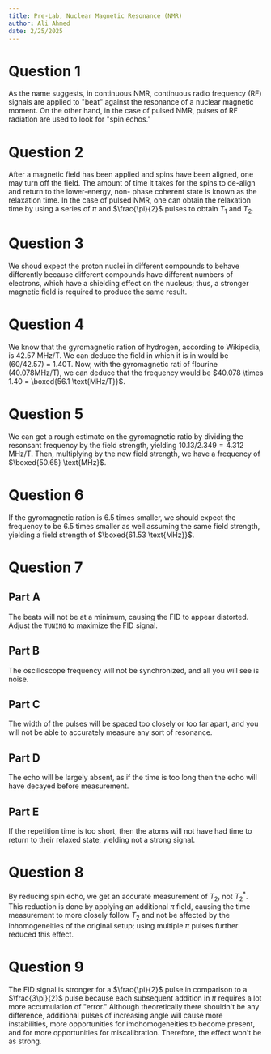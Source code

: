 ```yaml
---
title: Pre-Lab, Nuclear Magnetic Resonance (NMR)
author: Ali Ahmed
date: 2/25/2025
---
```


# Question 1

As the name suggests, in continuous NMR, continuous radio frequency (RF) signals are applied to "beat" against the resonance of a nuclear magnetic moment. On the other hand, in the case of pulsed NMR, pulses of RF radiation are used to look for "spin echos."

# Question 2

After a magnetic field has been applied and spins have been aligned, one may turn off the field. The amount of time it takes for the spins to de-align and return to the lower-energy, non- phase coherent state is known as the relaxation time. In the case of pulsed NMR, one can obtain the relaxation time by using a series of $\pi$ and $\frac{\pi}{2}$ pulses to obtain $T_1$ and $T_2$. 

# Question 3

We shoud expect the proton nuclei in different compounds to behave differently because different compounds have different numbers of electrons, which have a shielding effect on the nucleus; thus, a stronger magnetic field is required to produce the same result. 

# Question 4

We know that the gyromagnetic ration of hydrogen, according to Wikipedia, is 42.57 MHz/T. We can deduce the field in which it is in would be (60/42.57) = 1.40T. Now, with the gyromagnetic rati of flourine (40.078MHz/T), we can deduce that the frequency would be $40.078 \times 1.40 = \boxed{56.1 \text{MHz/T}}$.

# Question 5

We can get a rough estimate on the gyromagnetic ratio by dividing the resonsant frequency by the field strength, yielding $10.13/2.349 = 4.312$ MHz/T. Then, multiplying by the new field strength, we have a frequency of $\boxed{50.65} \text{MHz}$. 

# Question 6

If the gyromagnetic ration is 6.5 times smaller, we should expect the frequency to be 6.5 times smaller as well assuming the same field strength, yielding a field strength of $\boxed{61.53 \text{MHz}}$.


# Question 7

## Part A

The beats will not be at a minimum, causing the FID to appear distorted. Adjust the `TUNING` to maximize the FID signal. 

## Part B

The oscilloscope frequency will not be synchronized, and all you will see is noise. 

## Part C

The width of the pulses will be spaced too closely or too far apart, and you will not be able to accurately measure any sort of resonance. 

## Part D

The echo will be largely absent, as if the time is too long then the echo will have decayed before measurement. 

## Part E

If the repetition time is too short, then the atoms will not have had time to return to their relaxed state, yielding not a strong signal.


# Question 8

By reducing spin echo, we get an accurate measurement of $T_2$, not $T_2^*$. This reduction is done by applying an additional $\pi$ field, causing the time measurement to more closely follow $T_2$ and not be affected by the inhomogeneities of the original setup; using multiple $\pi$ pulses further reduced this effect. 

# Question 9

The FID signal is stronger for a $\frac{\pi}{2}$ pulse in comparison to a $\frac{3\pi}{2}$ pulse because each subsequent addition in $\pi$ requires a lot more accumulation of "error." Although theoretically there shouldn't be any difference, additional pulses of increasing angle will cause more instabilities, more opportunities for imohomogeneities to become present, and for more opportunities for miscalibration. Therefore, the effect won't be as strong. 